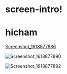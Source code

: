 # screen-intro!
<h1>hicham</h1>




[Screenshot_1618877886](https://user-images.githubusercontent.com/61390739/115339920-0a09f580-a1a6-11eb-9ee6-5bf3d18f6a45.png)


![Screenshot_1618877890](https://user-images.githubusercontent.com/61390739/115339939-12fac700-a1a6-11eb-978c-f56457ca2998.png)




![Screenshot_1618877892](https://user-images.githubusercontent.com/61390739/115339946-17bf7b00-a1a6-11eb-9711-ceb124a70cf9.png)
